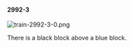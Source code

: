 #### 2992-3
![train-2992-3-0.png](https://github.com/lil-lab/nlvr/raw/master/nlvr/train/images/74/train-2992-3-0.png "train-2992-3-0.png")

There is a black block above a blue block.